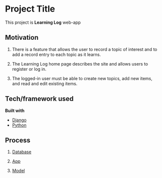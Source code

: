 Project Title
=============
This project is <strong>Learning Log</strong> web-app

## Motivation

1. There is a feature that allows the user to record a topic of interest and to add a record entry to each topic as it learns.

2. The Learning Log home page describes the site and allows users to register or log in.

3. The logged-in user must be able to create new topics, add new items, and read and edit existing items.

## Tech/framework used

**Built with**

* [Django](https://www.djangoproject.com/)
* [Python](https://www.python.org/)

## Process 
1. [Database](https://github.com/Choco0914/learning_log/tree/database)

2. [App](https://github.com/Choco0914/learning_log/tree/app)

3. [Model]()
